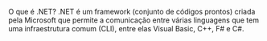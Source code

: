 O que é .NET?
.NET é um framework (conjunto de códigos prontos) criada pela Microsoft que permite a comunicação entre várias linguagens que tem uma infraestrutura comum (CLI), entre elas Visual Basic, C++, F# e C#.
